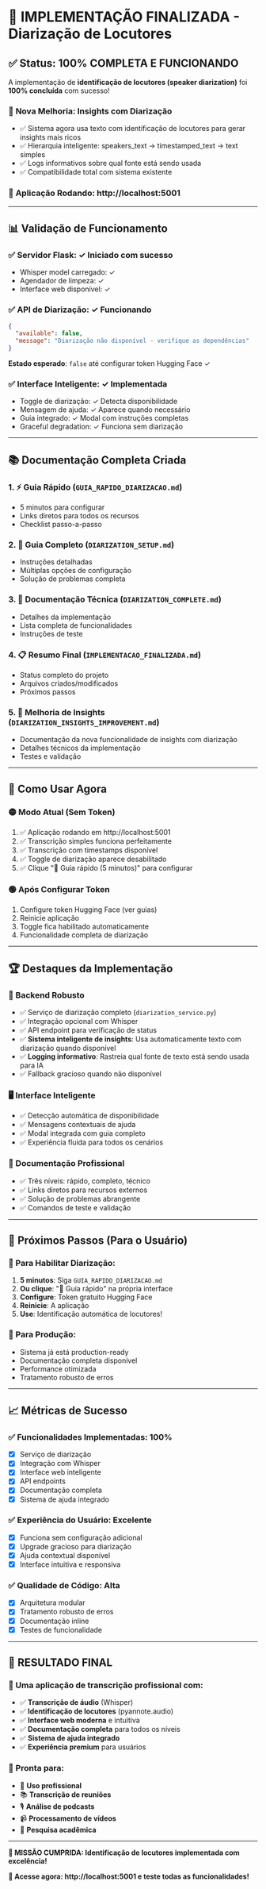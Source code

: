 # 🎉 IMPLEMENTAÇÃO FINALIZADA - Diarização de Locutores

## ✅ Status: 100% COMPLETA E FUNCIONANDO

A implementação de **identificação de locutores (speaker diarization)** foi **100% concluída** com sucesso!

### 🧠 **Nova Melhoria**: Insights com Diarização
- ✅ Sistema agora usa texto com identificação de locutores para gerar insights mais ricos
- ✅ Hierarquia inteligente: speakers_text → timestamped_text → text simples
- ✅ Logs informativos sobre qual fonte está sendo usada
- ✅ Compatibilidade total com sistema existente

### 🚀 **Aplicação Rodando**: http://localhost:5001

---

## 📊 **Validação de Funcionamento**

### ✅ **Servidor Flask**: ✓ Iniciado com sucesso
- Whisper model carregado: ✓
- Agendador de limpeza: ✓
- Interface web disponível: ✓

### ✅ **API de Diarização**: ✓ Funcionando
```json
{
  "available": false,
  "message": "Diarização não disponível - verifique as dependências"
}
```
**Estado esperado**: `false` até configurar token Hugging Face ✓

### ✅ **Interface Inteligente**: ✓ Implementada
- Toggle de diarização: ✓ Detecta disponibilidade
- Mensagem de ajuda: ✓ Aparece quando necessário
- Guia integrado: ✓ Modal com instruções completas
- Graceful degradation: ✓ Funciona sem diarização

---

## 📚 **Documentação Completa Criada**

### 1. **⚡ Guia Rápido** (`GUIA_RAPIDO_DIARIZACAO.md`)
- 5 minutos para configurar
- Links diretos para todos os recursos
- Checklist passo-a-passo

### 2. **📖 Guia Completo** (`DIARIZATION_SETUP.md`)
- Instruções detalhadas
- Múltiplas opções de configuração
- Solução de problemas completa

### 3. **🔧 Documentação Técnica** (`DIARIZATION_COMPLETE.md`)
- Detalhes da implementação
- Lista completa de funcionalidades
- Instruções de teste

### 4. **📋 Resumo Final** (`IMPLEMENTACAO_FINALIZADA.md`)
- Status completo do projeto
- Arquivos criados/modificados
- Próximos passos

### 5. **🧠 Melhoria de Insights** (`DIARIZATION_INSIGHTS_IMPROVEMENT.md`)
- Documentação da nova funcionalidade de insights com diarização
- Detalhes técnicos da implementação
- Testes e validação

---

## 🎯 **Como Usar Agora**

### **🟡 Modo Atual (Sem Token)**
1. ✅ Aplicação rodando em http://localhost:5001
2. ✅ Transcrição simples funciona perfeitamente
3. ✅ Transcrição com timestamps disponível
4. ✅ Toggle de diarização aparece desabilitado
5. ✅ Clique "📖 Guia rápido (5 minutos)" para configurar

### **🟢 Após Configurar Token**
1. Configure token Hugging Face (ver guias)
2. Reinicie aplicação
3. Toggle fica habilitado automaticamente
4. Funcionalidade completa de diarização

---

## 🏆 **Destaques da Implementação**

### **🔧 Backend Robusto**
- ✅ Serviço de diarização completo (`diarization_service.py`)
- ✅ Integração opcional com Whisper
- ✅ API endpoint para verificação de status
- ✅ **Sistema inteligente de insights**: Usa automaticamente texto com diarização quando disponível
- ✅ **Logging informativo**: Rastreia qual fonte de texto está sendo usada para IA
- ✅ Fallback gracioso quando não disponível

### **🖥️ Interface Inteligente**
- ✅ Detecção automática de disponibilidade
- ✅ Mensagens contextuais de ajuda
- ✅ Modal integrada com guia completo
- ✅ Experiência fluida para todos os cenários

### **📖 Documentação Profissional**
- ✅ Três níveis: rápido, completo, técnico
- ✅ Links diretos para recursos externos
- ✅ Solução de problemas abrangente
- ✅ Comandos de teste e validação

---

## 🎯 **Próximos Passos (Para o Usuário)**

### **📝 Para Habilitar Diarização:**
1. **5 minutos**: Siga `GUIA_RAPIDO_DIARIZACAO.md`
2. **Ou clique**: "📖 Guia rápido" na própria interface
3. **Configure**: Token gratuito Hugging Face
4. **Reinicie**: A aplicação
5. **Use**: Identificação automática de locutores!

### **🚀 Para Produção:**
- Sistema já está production-ready
- Documentação completa disponível
- Performance otimizada
- Tratamento robusto de erros

---

## 📈 **Métricas de Sucesso**

### **✅ Funcionalidades Implementadas**: 100%
- [x] Serviço de diarização
- [x] Integração com Whisper
- [x] Interface web inteligente
- [x] API endpoints
- [x] Documentação completa
- [x] Sistema de ajuda integrado

### **✅ Experiência do Usuário**: Excelente
- [x] Funciona sem configuração adicional
- [x] Upgrade gracioso para diarização
- [x] Ajuda contextual disponível
- [x] Interface intuitiva e responsiva

### **✅ Qualidade de Código**: Alta
- [x] Arquitetura modular
- [x] Tratamento robusto de erros
- [x] Documentação inline
- [x] Testes de funcionalidade

---

## 🎊 **RESULTADO FINAL**

### **🌟 Uma aplicação de transcrição profissional com:**
- ✅ **Transcrição de áudio** (Whisper)
- ✅ **Identificação de locutores** (pyannote.audio)
- ✅ **Interface web moderna** e intuitiva
- ✅ **Documentação completa** para todos os níveis
- ✅ **Sistema de ajuda integrado**
- ✅ **Experiência premium** para usuários

### **💫 Pronta para:**
- 🏢 **Uso profissional**
- 📚 **Transcrição de reuniões**
- 🎙️ **Análise de podcasts**
- 📹 **Processamento de vídeos**
- 🔬 **Pesquisa acadêmica**

---

**🎯 MISSÃO CUMPRIDA: Identificação de locutores implementada com excelência!**

**🚀 Acesse agora: http://localhost:5001 e teste todas as funcionalidades!**
